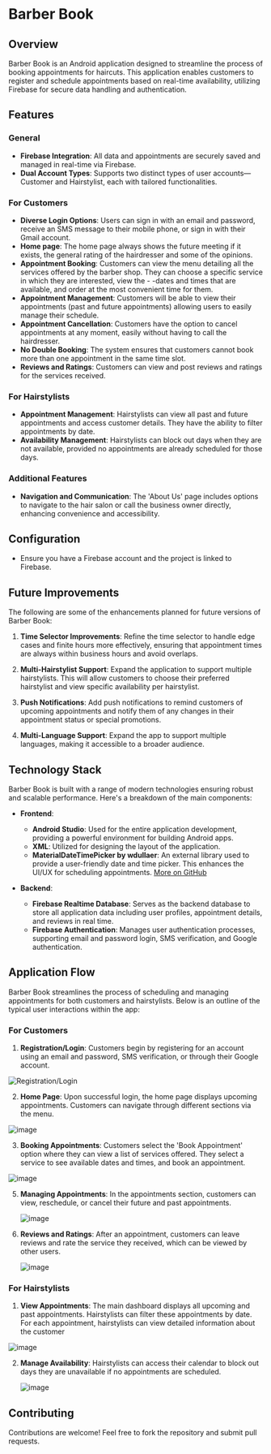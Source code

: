 # Barber Book

## Overview
Barber Book is an Android application designed to streamline the process of booking appointments for haircuts. This application enables customers to register and schedule appointments based on real-time availability, utilizing Firebase for secure data handling and authentication.

## Features

### General
- **Firebase Integration**: All data and appointments are securely saved and managed in real-time via Firebase.
- **Dual Account Types**: Supports two distinct types of user accounts—Customer and Hairstylist, each with tailored functionalities.

### For Customers
- **Diverse Login Options**: Users can sign in with an email and password, receive an SMS message to their mobile phone, or sign in with their Gmail account.
- **Home page**: The home page always shows the future meeting if it exists, the general rating of the hairdresser and some of the opinions.
- **Appointment Booking**: Customers can view the menu detailing all the services offered by the barber shop. They can choose a specific service in which they are interested, view the - -dates and times that are available, and order at the most convenient time for them.
- **Appointment Management**: Customers will be able to view their appointments (past and future appointments) allowing users to easily manage their schedule.
- **Appointment Cancellation**: Customers have the option to cancel appointments at any moment, easily without having to call the hairdresser.
- **No Double Booking**: The system ensures that customers cannot book more than one appointment in the same time slot.
- **Reviews and Ratings**: Customers can view and post reviews and ratings for the services received.

### For Hairstylists
- **Appointment Management**: Hairstylists can view all past and future appointments and access customer details. They have the ability to filter appointments by date.
- **Availability Management**: Hairstylists can block out days when they are not available, provided no appointments are already scheduled for those days.

### Additional Features
- **Navigation and Communication**: The 'About Us' page includes options to navigate to the hair salon or call the business owner directly, enhancing convenience and accessibility.


## Configuration

- Ensure you have a Firebase account and the project is linked to Firebase.


## Future Improvements

The following are some of the enhancements planned for future versions of Barber Book:

1. **Time Selector Improvements**: Refine the time selector to handle edge cases and finite hours more effectively, ensuring that appointment times are always within business hours and avoid overlaps.

2. **Multi-Hairstylist Support**: Expand the application to support multiple hairstylists. This will allow customers to choose their preferred hairstylist and view specific availability per hairstylist.

3. **Push Notifications**: Add push notifications to remind customers of upcoming appointments and notify them of any changes in their appointment status or special promotions.

4. **Multi-Language Support**: Expand the app to support multiple languages, making it accessible to a broader audience.


## Technology Stack

Barber Book is built with a range of modern technologies ensuring robust and scalable performance. Here's a breakdown of the main components:

- **Frontend**: 
  - **Android Studio**: Used for the entire application development, providing a powerful environment for building Android apps.
  - **XML**: Utilized for designing the layout of the application.
  - **MaterialDateTimePicker by wdullaer**: An external library used to provide a user-friendly date and time picker. This enhances the UI/UX for scheduling appointments. [More on GitHub](https://github.com/wdullaer/MaterialDateTimePicker)

- **Backend**:
  - **Firebase Realtime Database**: Serves as the backend database to store all application data including user profiles, appointment details, and reviews in real time.
  - **Firebase Authentication**: Manages user authentication processes, supporting email and password login, SMS verification, and Google authentication.


## Application Flow

Barber Book streamlines the process of scheduling and managing appointments for both customers and hairstylists. Below is an outline of the typical user interactions within the app:

### For Customers

1. **Registration/Login**: Customers begin by registering for an account using an email and password, SMS verification, or through their Google account.
   
![Registration/Login](https://github.com/TzachiPinhas/FinalProject/assets/141555220/88fa95f2-18ad-4246-882f-4b8ac3aa1b81)

2. **Home Page**: Upon successful login, the home page displays upcoming appointments. Customers can navigate through different sections via the menu.

![image](https://github.com/TzachiPinhas/FinalProject/assets/141555220/a2dabbd0-d5df-4e97-b9ae-68538f1c6508)

3. **Booking Appointments**: Customers select the 'Book Appointment' option where they can view a list of services offered. They select a service to see available dates and times, and book an appointment.
   
  ![image](https://github.com/TzachiPinhas/FinalProject/assets/141555220/36cac746-3b62-4233-95d7-ce29ddc1195c)

5. **Managing Appointments**: In the appointments section, customers can view, reschedule, or cancel their future and past appointments.
   
   ![image](https://github.com/TzachiPinhas/FinalProject/assets/141555220/26bf8aed-e9a9-401a-807e-7a875121ab7c)

6. **Reviews and Ratings**: After an appointment, customers can leave reviews and rate the service they received, which can be viewed by other users.
   
   ![image](https://github.com/TzachiPinhas/FinalProject/assets/141555220/52898374-99c4-4663-b48b-fa38ffc7f332)


### For Hairstylists

1. **View Appointments**: The main dashboard displays all upcoming and past appointments. Hairstylists can filter these appointments by date. For each appointment, hairstylists can view detailed information about the customer
   
![image](https://github.com/TzachiPinhas/FinalProject/assets/141555220/41bde73c-1da1-44af-90a9-0c086b69b1d3)

2. **Manage Availability**: Hairstylists can access their calendar to block out days they are unavailable if no appointments are scheduled.
   
   ![image](https://github.com/TzachiPinhas/FinalProject/assets/141555220/be6e7e1b-9639-44ae-8f3d-56a33a0e4363)

## Contributing

Contributions are welcome! Feel free to fork the repository and submit pull requests.


